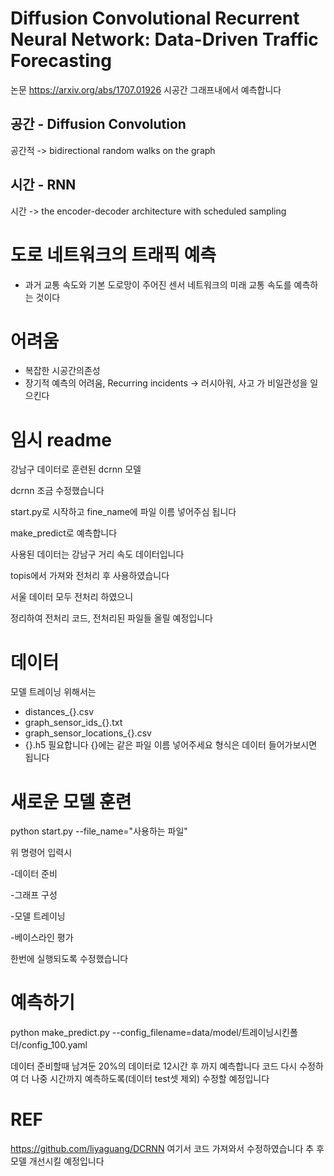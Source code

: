 # Diffusion Convolutional Recurrent Neural Network: Data-Driven Traffic Forecasting
 논문 <https://arxiv.org/abs/1707.01926>
 시공간 그래프내에서 예측합니다
 ## 공간 - Diffusion Convolution
  공간적 ->  bidirectional random walks on the graph
 ## 시간 - RNN
  시간 -> the encoder-decoder architecture with scheduled sampling

# 도로 네트워크의 트래픽 예측
 - 과거 교통 속도와 기본 도로망이 주어진 센서 네트워크의 미래 교통 속도를 예측하는 것이다

# 어려움
 - 복잡한 시공간의존성
 - 장기적 예측의 어려움,  Recurring incidents -> 러시아워, 사고 가 비일관성을 일으킨다 


# 임시 readme

강남구 데이터로 훈련된 dcrnn 모델

dcrnn 조금 수정했습니다

start.py로 시작하고 fine_name에 파일 이름 넣어주심 됩니다

make_predict로 예측합니다

사용된 데이터는 강남구 거리 속도 데이터입니다

topis에서 가져와 전처리 후 사용하였습니다

서울 데이터 모두 전처리 하였으니

정리하여 전처리 코드, 전처리된 파일들 올릴 예정입니다

# 데이터

모델 트레이닝 위해서는
- distances_{}.csv
- graph_sensor_ids_{}.txt
- graph_sensor_locations_{}.csv 
- {}.h5
필요합니다 {}에는 같은 파일 이름 넣어주세요
형식은 데이터 들어가보시면 됩니다


# 새로운 모델 훈련
python start.py --file_name="사용하는 파일"

 위 명령어 입력시

 -데이터 준비
 
 -그래프 구성
 
 -모델 트레이닝
 
 -베이스라인 평가
 
한번에 실행되도록 수정했습니다

# 예측하기
python make_predict.py --config_filename=data/model/트레이닝시킨폴더/config_100.yaml

데이터 준비할때 남겨둔 20%의 데이터로 12시간 후 까지 예측합니다
코드 다시 수정하여 더 나중 시간까지 예측하도록(데이터 test셋 제외) 수정할 예정입니다


# REF
https://github.com/liyaguang/DCRNN
여기서 코드 가져와서 수정하였습니다
추 후 모델 개선시킬 예정입니다
